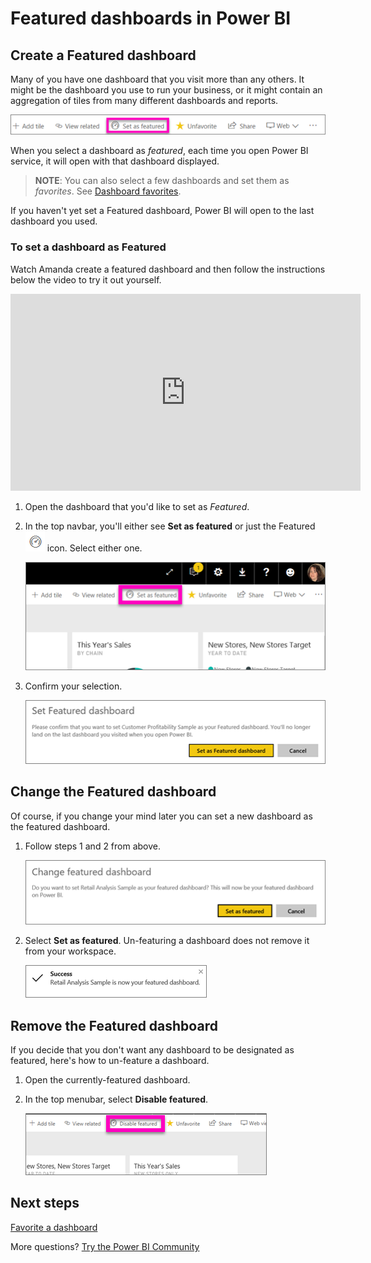 ﻿<properties
   pageTitle="Featured dashboards in Power BI"
   description="Documentation on how to create a Featured dashboard in Power BI"
   services="powerbi"
   documentationCenter=""
   authors="mihart"
   manager="erikre"
   backup=""
   editor=""
   tags=""
   featuredVideoId=""
   qualityFocus="no"
   qualityDate=""/>

<tags
   ms.service="powerbi"
   ms.devlang="NA"
   ms.topic="article"
   ms.tgt_pltfrm="NA"
   ms.workload="powerbi"
   ms.date="05/03/2017"
   ms.author="mihart"/>

# Featured dashboards in Power BI

## Create a Featured dashboard

Many of you have one dashboard that you visit more than any others.  It might be the dashboard you use to run your business, or it might contain an aggregation of tiles from many different dashboards and reports.

![](media/powerbi-service-featured-dashboards/power-bi-feature-nav.png)

When you select a dashboard as *featured*, each time you open Power BI service, it will open with that dashboard displayed.  

>**NOTE**: You can also select a few dashboards and set them as *favorites*. See [Dashboard favorites](powerbi-service-favorite-dashboards.md).


If you haven't yet set a Featured dashboard, Power BI will open to the last dashboard you used.  

### To set a dashboard as **Featured**

Watch Amanda create a featured dashboard and then follow the instructions below the video to try it out yourself.

<iframe width="560" height="315" src="https://www.youtube.com/embed/7-gQWhUZSsk" frameborder="0" allowfullscreen></iframe>


1. Open the dashboard that you'd like to set as *Featured*. 

2. In the top navbar, you'll either see **Set as featured** or just the Featured  ![](media/powerbi-service-featured-dashboards/power-bi-featured-icon.png)  icon. Select either one.

    ![](media/powerbi-service-featured-dashboards/power-bi-set-as-featured.png)

2. Confirm your selection.

    ![](media/powerbi-service-featured-dashboards/power-bi-create-featured.png)


## Change the Featured dashboard

Of course, if you change your mind later you can set a new dashboard as the featured dashboard.

1. Follow steps 1 and 2 from above.

    ![](media/powerbi-service-featured-dashboards/power-bi-change-feature.png)

2. Select **Set as featured**. Un-featuring a dashboard does not remove it from your workspace.  

    ![](media/powerbi-service-featured-dashboards/power-bi-success.png)

##  Remove the Featured dashboard
If you decide that you don't want any dashboard to be designated as featured, here's how to un-feature a dashboard.

1.    Open the currently-featured dashboard.

2. In the top menubar, select **Disable featured**.

    ![](media/powerbi-service-featured-dashboards/power-bi-unfeature.png)

## Next steps

[Favorite a dashboard](powerbi-service-favorite-dashboards.md)

More questions? [Try the Power BI Community](http://community.powerbi.com/)
